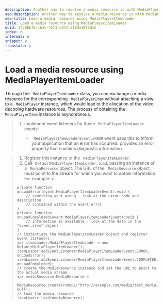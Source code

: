 ```yaml
---
description: Another way to resolve a media resource is with MediaPlayerItemLoader. This is useful when you want to obtain information about a particular media stream without instantiating a MediaPlayer instance.
seo-description: Another way to resolve a media resource is with MediaPlayerItemLoader. This is useful when you want to obtain information about a particular media stream without instantiating a MediaPlayer instance.
seo-title: Load a media resource using MediaPlayerItemLoader
title: Load a media resource using MediaPlayerItemLoader
uuid: 1f586b7b-cba6-4bf3-b243-af8da39f0d1d
index: n
internal: n
snippet: y
translate: y
---
```


# Load a media resource using MediaPlayerItemLoader

Through the ` MediaPlayerItemLoader` class, you can exchange a media resource for the corresponding ` MediaPlayerItem` without attaching a view to a ` MediaPlayer` instance, which would lead to the allocation of the video decoding hardware resources. The process of obtaining the ` MediaPlayerItem` instance is asynchronous. 

>1. Implement event listeners for these ` MediaPlayerItemLoader` events:
>    
>    * ` MediaPlayerItemLoaderEvent.ERROR` event  <!-- PH element: phrases/primetime-sdk-name --> uses this to inform your application that an error has occurred. <!-- PH element: phrases/primetime-sdk-name --> provides an error property that contains diagnostic information.

>    
>1. Register this instance to the ` MediaPlayerItemLoader`.
>1. Call ` DefaultMediaPlayerItemLoader.load`, passing an instance of a ` MediaResource` object.
>   The URL of the ` MediaResource` object must point to the stream for which you want to obtain information. For example: >
>   ```
>   private function onLoadError(event:MediaPlayerItemLoaderEvent):void { 
>       // something went wrong - look at the error code and description 
>       // contained within the event.error 
>   } 
>   private function onLoadCompleted(event:MediaPlayerItemLoaderEvent):void { 
>       // information is available - look at the data in the "event.item" object 
>   } 
>   // instantiate the MediaPlayerItemLoader object and register event listeners 
>   var itemLoader:MediaPlayerItemLoader = new DefaultMediaPlayerItemLoader(); 
>   itemLoader.addEventListener(MediaPlayerItemLoaderEvent.ERROR, onLoadError); 
>   itemLoader.addEventListener(MediaPlayerItemLoaderEvent.COMPLETED, onLoadCompleted); 
>   // create the MediaResource instance and set the URL to point to the actual media stream 
>   var mediaResource:MediaResource = 
>     MediaResource.createFromURL("http://example.com/media/test_media.m3u8", null); 
>   // load the media resource 
>   itemLoader.load(mediaResource); 
>   
>   ```

>
